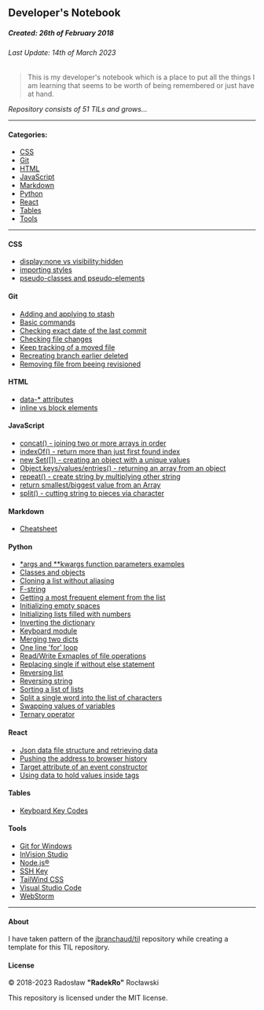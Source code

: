 ## Developer's Notebook
##### Created: 26th of February 2018
###### Last Update: 14th of March 2023 

> This is my developer's notebook which is a place to put all the things I am learning that seems to be worth of being remembered or just have at hand. 

_Repository consists of 51 TILs and grows..._

---

#### Categories:

* [CSS](#css)
* [Git](#git)
* [HTML](#html)
* [JavaScript](#javascript)
* [Markdown](#markdown)
* [Python](#python)
* [React](#react)
* [Tables](#tables)
* [Tools](#tools)

---

#### CSS
- [display:none vs visibility:hidden](css/display-none-vs-visibility-hidden.md)
- [importing styles](css/importing-styles.md)
- [pseudo-classes and pseudo-elements](css/pseudo-classes-and-pseudo-elements.md)

#### Git
- [Adding and applying to stash](git/adding-and-applying-to-stash.md)
- [Basic commands](git/basic-commands.md)
- [Checking exact date of the last commit](git/checking-exact-date-of-the-last-commit.md)
- [Checking file changes](git/checking-file-changes.md)
- [Keep tracking of a moved file](git/keep-tracking-of-a-moved-file.md)
- [Recreating branch earlier deleted](git/recreating-branch-earlier-deleted.md)
- [Removing file from beeing revisioned](git/remove-file-from-beeing-revisioned.md)

#### HTML
- [data-* attributes](html/data-attributes.md)
- [inline vs block elements](html/inline-vs-block-elements.md)                           

#### JavaScript
- [concat() - joining two or more arrays in order](javascript/concat()-joining-two-or-more-arrays-in-order.md)
- [indexOf() - return more than just first found index](javascript/indexOf()-return-more-than-just-first-found-index.md)
- [new Set([]) - creating an object with a unique values](javascript/new-Set()-creating-an-object-with-a-unique-values.md)
- [Object.keys/values/entries() - returning an array from an object](javascript/returning-an-array-from-an-object.md)
- [repeat() - create string by multiplying other string](javascript/repeat()-create-string-by-multiplying-other-string.md)
- [return smallest/biggest value from an Array](javascript/return-smallest-biggest-value-from-an-array.md)
- [split() - cutting string to pieces via character](javascript/split()-cutting-string-to-pieces-via-character.md)

#### Markdown

- [Cheatsheet](markdown/cheatsheet.md)

#### Python
- [*args and **kwargs function parameters examples](python/args-and-kwargs-function-parameters-examples.md)
- [Classes and objects](python/classes-and-objects.md)
- [Cloning a list without aliasing](python/cloning-a-list-without-aliasing.md)
- [F-string](python/f-string.md)
- [Getting a most frequent element from the list](python/getting-a-most-frequent-element-from-the-list.md)
- [Initializing empty spaces](python/initializing-empty-spaces.md)
- [Initializing lists filled with numbers](python/initializing-lists-filled-with-numbers.md)
- [Inverting the dictionary](python/inverting-the-dictionary.md)
- [Keyboard module](python/keyboard-module.md)
- [Merging two dicts](python/merging-two-dicts.md)
- [One line 'for' loop](python/one-line-for-loop.md)
- [Read/Write Exmaples of file operations](python/read-write-ex-file-operations.md)
- [Replacing single if without else statement](python/replacing-single-if-without-else-statement.md)
- [Reversing list](python/reversing-list.md)
- [Reversing string](python/reversing-string.md)
- [Sorting a list of lists](python/sorting-a-list-of_lists.md)
- [Split a single word into the list of characters](python/split-a-single-word-into-the-list-of-characters.md)
- [Swapping values of variables](python/swapping-values-of-variables.md)
- [Ternary operator](python/ternary-operator.md)

#### React
- [Json data file structure and retrieving data](react/json-data-file-structure-and-retrieving-data.md)
- [Pushing the address to browser history](react/pushing-the-address-to-browser-history.md)
- [Target attribute of an event constructor](react/target-attribute-of-an-event-constructor.md)
- [Using data to hold values inside tags](react/using-data-to-hold-values-inside-tags.md)

#### Tables
- [Keyboard Key Codes](tables/keyboard-key-codes.md)

#### Tools

- [Git for Windows](tools/git-for-windows.md)
- [InVision Studio](tools/invision-studio.md)
- [Node.js®](tools/node-js.md)
- [SSH Key](tools/ssh-key.md)
- [TailWind CSS](tools/tailwind-css.md)
- [Visual Studio Code](tools/visual-studio-code.md)
- [WebStorm](tools/webstorm.md)

---

#### About

I have taken pattern of the [jbranchaud/til](https://github.com/jbranchaud/til) repository while
creating a template for this TIL repository.

#### License

&copy; 2018-2023 Radosław __"RadekRo"__ Rocławski

This repository is licensed under the MIT license.